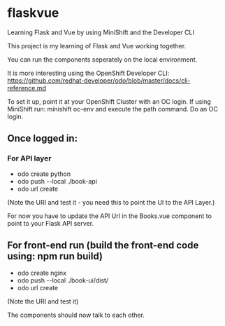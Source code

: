 # flaskvue
Learning Flask and Vue by using MiniShift and the Developer CLI

This project is my learning of Flask and Vue working together. 

You can run the components seperately on the local environment.

It is more interesting using the OpenShift Developer CLI: https://github.com/redhat-developer/odo/blob/master/docs/cli-reference.md

To set it up, point it at your OpenShift Cluster with an OC login. 
If using MiniShift run: minishift oc-env and execute the path command.
Do an OC login.

## Once logged in:
### For API layer
* odo create python
* odo push --local ./book-api
* odo url create

(Note the URI and test it - you need this to point the UI to the API Layer.)

For now you have to update the API Url in the Books.vue component to point to your Flask API server.

## For front-end run (build the front-end code using: npm run build)
* odo create nginx
* odo push --local ./book-ui/dist/
* odo url create 

(Note the URI and test it)

The components should now talk to each other.

